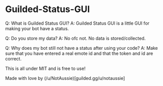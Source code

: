 # Guilded-Status-GUI

Q: What is Guilded Status GUI?
A: Guilded Status GUI is a little GUI for making your bot have a status.

Q: Do you store my data?
A: No ofc not. No data is stored/collected.

Q: Why does my bot still not have a status after using your code?
A: Make sure that you have entered a real emote id and that the token and id are correct.

This is all under MIT and is free to use!

Made with love by (/u/NotAussie)[guilded.gg/u/notaussie]
